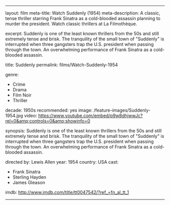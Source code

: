 ---

layout: film
meta-title: Watch Suddenly (1954)
meta-description: A classic, tense  thriller starring Frank Sinatra as a cold-blooded assassin planning to murder the president. Watch classic thrillers at La Filmothèque.

excerpt: Suddenly is one of the least known thrillers from the 50s and still extremely tense and brisk. The tranquility of the small town of "Suddenly" is interrupted when three gangsters trap the U.S. president when passing through the town. An overwhelming performance of Frank Sinatra as a cold-blooded assassin.   

title: Suddenly 
permalink: films/Watch-Suddenly-1954

genre:
- Crime
- Drama
- Film Noir
- Thriller

decade: 1950s
recommended: yes
image: /feature-images/Suddenly-1954.jpg
video: https://www.youtube.com/embed/p9w8dhjwwJc?rel=0&amp;controls=0&amp;showinfo=0

synopsis: Suddenly is one of the least known thrillers from the 50s and still extremely tense and brisk. The tranquility of the small town of "Suddenly" is interrupted when three gangsters trap the U.S. president when passing through the town. An overwhelming performance of Frank Sinatra as a cold-blooded assassin.   

directed by: Lewis Allen
year: 1954
country: USA
cast: 
- Frank Sinatra
- Sterling Hayden
- James Gleason

imdb: http://www.imdb.com/title/tt0047542/?ref_=fn_al_tt_1

---